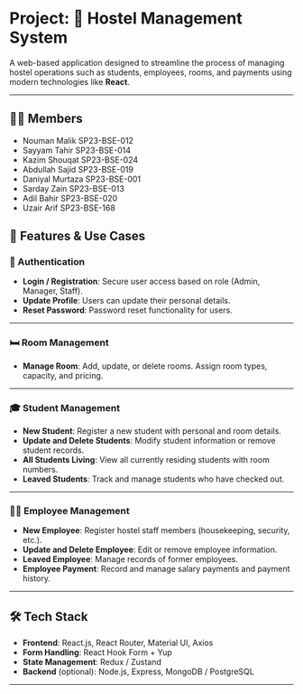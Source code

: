 # Project: 🏨 Hostel Management System

A web-based application designed to streamline the process of managing hostel operations such as students, employees, rooms, and payments using modern technologies like **React**.

---

## 👩‍💻 Members
- Nouman Malik SP23-BSE-012
- Sayyam Tahir SP23-BSE-014
- Kazim Shouqat SP23-BSE-024
- Abdullah Sajid SP23-BSE-019
- Daniyal Murtaza SP23-BSE-001
- Sarday Zain SP23-BSE-013
- Adil Bahir SP23-BSE-020
- Uzair Arif SP23-BSE-168


## 🚀 Features & Use Cases

### 🔐 Authentication
- **Login / Registration**: Secure user access based on role (Admin, Manager, Staff).
- **Update Profile**: Users can update their personal details.
- **Reset Password**: Password reset functionality for users.

---

### 🛏️ Room Management
- **Manage Room**: Add, update, or delete rooms. Assign room types, capacity, and pricing.

---

### 🎓 Student Management
- **New Student**: Register a new student with personal and room details.
- **Update and Delete Students**: Modify student information or remove student records.
- **All Students Living**: View all currently residing students with room numbers.
- **Leaved Students**: Track and manage students who have checked out.

---

### 👨‍💼 Employee Management
- **New Employee**: Register hostel staff members (housekeeping, security, etc.).
- **Update and Delete Employee**: Edit or remove employee information.
- **Leaved Employee**: Manage records of former employees.
- **Employee Payment**: Record and manage salary payments and payment history.

---

## 🛠️ Tech Stack

- **Frontend**: React.js, React Router, Material UI, Axios
- **Form Handling**: React Hook Form + Yup
- **State Management**: Redux / Zustand
- **Backend** (optional): Node.js, Express, MongoDB / PostgreSQL

---

